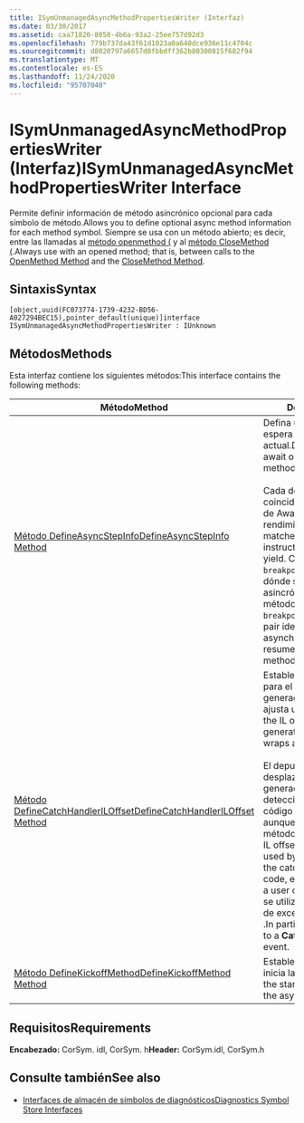 ```yaml
---
title: ISymUnmanagedAsyncMethodPropertiesWriter (Interfaz)
ms.date: 03/30/2017
ms.assetid: caa71820-8058-4b6a-93a2-25ee757d92d3
ms.openlocfilehash: 779b737da43f61d1023a0a640dce936e11c4704c
ms.sourcegitcommit: d8020797a6657d0fbbdff362b80300815f682f94
ms.translationtype: MT
ms.contentlocale: es-ES
ms.lasthandoff: 11/24/2020
ms.locfileid: "95707040"
---
```

# <a name="isymunmanagedasyncmethodpropertieswriter-interface"></a><span data-ttu-id="57b62-102">ISymUnmanagedAsyncMethodPropertiesWriter (Interfaz)</span><span class="sxs-lookup"><span data-stu-id="57b62-102">ISymUnmanagedAsyncMethodPropertiesWriter Interface</span></span>

<span data-ttu-id="57b62-103">Permite definir información de método asincrónico opcional para cada símbolo de método.</span><span class="sxs-lookup"><span data-stu-id="57b62-103">Allows you to define optional async method information for each method symbol.</span></span> <span data-ttu-id="57b62-104">Siempre se usa con un método abierto; es decir, entre las llamadas al [método openmethod (](isymunmanagedwriter-openmethod-method.md) y al [método CloseMethod (](isymunmanagedwriter-closemethod-method.md).</span><span class="sxs-lookup"><span data-stu-id="57b62-104">Always use with an opened method; that is, between calls to the [OpenMethod Method](isymunmanagedwriter-openmethod-method.md) and the [CloseMethod Method](isymunmanagedwriter-closemethod-method.md).</span></span>  
  
## <a name="syntax"></a><span data-ttu-id="57b62-105">Sintaxis</span><span class="sxs-lookup"><span data-stu-id="57b62-105">Syntax</span></span>  
  
```idl  
[object,uuid(FC073774-1739-4232-BD56-A027294BEC15),pointer_default(unique)]interface ISymUnmanagedAsyncMethodPropertiesWriter : IUnknown  
```  
  
## <a name="methods"></a><span data-ttu-id="57b62-106">Métodos</span><span class="sxs-lookup"><span data-stu-id="57b62-106">Methods</span></span>  

 <span data-ttu-id="57b62-107">Esta interfaz contiene los siguientes métodos:</span><span class="sxs-lookup"><span data-stu-id="57b62-107">This interface contains the following methods:</span></span>  
  
|<span data-ttu-id="57b62-108">Método</span><span class="sxs-lookup"><span data-stu-id="57b62-108">Method</span></span>|<span data-ttu-id="57b62-109">Descripción</span><span class="sxs-lookup"><span data-stu-id="57b62-109">Description</span></span>|  
|------------|-----------------|  
|[<span data-ttu-id="57b62-110">Método DefineAsyncStepInfo</span><span class="sxs-lookup"><span data-stu-id="57b62-110">DefineAsyncStepInfo Method</span></span>](isymunmanagedasyncmethodpropertieswriter-defineasyncstepinfo-method.md)|<span data-ttu-id="57b62-111">Defina un grupo de operaciones de espera asincrónica en el método actual.</span><span class="sxs-lookup"><span data-stu-id="57b62-111">Define a group of async await operations in the current method.</span></span><br /><br /> <span data-ttu-id="57b62-112">Cada desplazamiento yield coincide con una instrucción return de Await, que identifica un posible rendimiento.</span><span class="sxs-lookup"><span data-stu-id="57b62-112">Each yield offset matches an await's return instruction, identifying a potential yield.</span></span> <span data-ttu-id="57b62-113">Cada `breakpointMethod` / `breakpointOffset` par identifica dónde se reanudará la operación asincrónica; puede estar en un método diferente.</span><span class="sxs-lookup"><span data-stu-id="57b62-113">Each `breakpointMethod`/`breakpointOffset` pair identifies where the asynchronous operation will resume; it may be in a different method.</span></span>|  
|[<span data-ttu-id="57b62-114">Método DefineCatchHandlerILOffset</span><span class="sxs-lookup"><span data-stu-id="57b62-114">DefineCatchHandlerILOffset Method</span></span>](isymunmanagedasyncmethodpropertieswriter-definecatchhandleriloffset-method.md)|<span data-ttu-id="57b62-115">Establece el desplazamiento IL para el controlador Catch generado por el compilador que ajusta un método asincrónico.</span><span class="sxs-lookup"><span data-stu-id="57b62-115">Sets the IL offset for the compiler-generated catch handler that wraps an async method.</span></span><br /><br /> <span data-ttu-id="57b62-116">El depurador usa el desplazamiento IL de la captura generada para controlar la detección como si se tratara de código que no es de usuario, aunque puede producirse en un método de código de usuario.</span><span class="sxs-lookup"><span data-stu-id="57b62-116">The IL offset of the generated catch is used by the debugger to handle the catch as if it were non-user code, even though it may occur in a user code method.</span></span> <span data-ttu-id="57b62-117">En concreto, se utiliza en respuesta a un evento de excepción **CatchHandlerFound** .</span><span class="sxs-lookup"><span data-stu-id="57b62-117">In particular, it is used in response to a **CatchHandlerFound** exception event.</span></span>|  
|[<span data-ttu-id="57b62-118">Método DefineKickoffMethod</span><span class="sxs-lookup"><span data-stu-id="57b62-118">DefineKickoffMethod Method</span></span>](isymunmanagedasyncmethodpropertieswriter-definekickoffmethod-method.md)|<span data-ttu-id="57b62-119">Establece el método de inicio que inicia la operación asincrónica.</span><span class="sxs-lookup"><span data-stu-id="57b62-119">Sets the starting method that initiates the async operation.</span></span>|  
  
## <a name="requirements"></a><span data-ttu-id="57b62-120">Requisitos</span><span class="sxs-lookup"><span data-stu-id="57b62-120">Requirements</span></span>  

 <span data-ttu-id="57b62-121">**Encabezado:** CorSym. idl, CorSym. h</span><span class="sxs-lookup"><span data-stu-id="57b62-121">**Header:** CorSym.idl, CorSym.h</span></span>  
  
## <a name="see-also"></a><span data-ttu-id="57b62-122">Consulte también</span><span class="sxs-lookup"><span data-stu-id="57b62-122">See also</span></span>

- [<span data-ttu-id="57b62-123">Interfaces de almacén de símbolos de diagnósticos</span><span class="sxs-lookup"><span data-stu-id="57b62-123">Diagnostics Symbol Store Interfaces</span></span>](diagnostics-symbol-store-interfaces.md)
